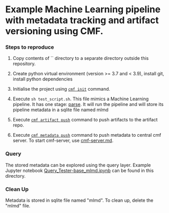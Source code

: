 # Example Machine Learning pipeline with metadata tracking and artifact versioning using CMF.

### Steps to reproduce

1. Copy contents of `` directory to a separate directory outside this repository.

2. Create python virtual environment (version >= 3.7 and < 3.9), install git, install python dependencies

3. Initialise the project using [`cmf init`](./../../docs/cmf_client/cmf_client.md#cmf-init) command.

4. Execute `sh test_script.sh`. This file mimics a Machine Learning pipeline. It has one stage: 
   [parse](./src/parse.py). It will run the pipeline and will store its pipeline metadata in a sqlite file named mlmd
   
7. Execute [`cmf artifact push`](./../../docs/cmf_client/cmf_client.md#cmf-artifact) command to push artifacts to the artifact repo.

8. Execute [`cmf metadata push`](./../../docs/cmf_client/cmf_client.md#cmf-metadata) command to push metadata to central cmf server. To start cmf-server, use [cmf-server.md](./../../docs/cmf_server/cmf-server.md).


### Query 
The stored metadata can be explored using the query layer. Example Jupyter notebook 
[Query_Tester-base_mlmd.ipynb](./Query_Tester-base_mlmd.ipynb) can be found in this directory.

### Clean Up 
Metadata is stored in sqlite file named "mlmd". To clean up, delete the "mlmd" file.
